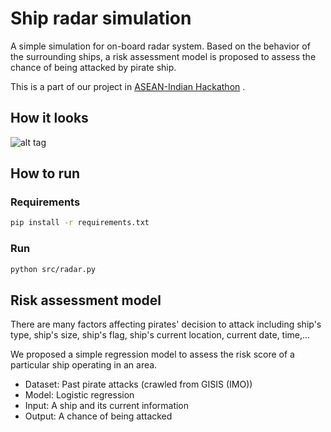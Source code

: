 # Ship radar simulation
A simple simulation for on-board radar system. Based on the behavior of the surrounding ships, a risk assessment model is proposed to assess the chance of being attacked by pirate ship.

This is a part of our project in [ASEAN-Indian Hackathon](https://india-asean.mic.gov.in/) .

## How it looks

![alt tag](https://github.com/ngocjr7/ship-radar-simulation/blob/master/demo.png?raw=true)

## How to run

### Requirements
```sh
pip install -r requirements.txt
```

### Run

```sh
python src/radar.py
```

## Risk assessment model

There are many factors affecting pirates' decision to attack including ship's type, ship's size, ship's flag, ship's current location, current date, time,...

We proposed a simple regression model to assess the risk score of a particular ship operating in an area.

* Dataset: Past pirate attacks (crawled from GISIS (IMO))
* Model: Logistic regression
* Input: A ship and its current information
* Output: A chance of being attacked

<!-- Drawback
* The model do not use lat, lon so far. Only use ocean area and place.

* The above model cannot capture the current circumstances of the ship. For example, the situation in which three ships approach us is more at risk than no one around. 

Then I add a simple `sigmoid` function with hand-tuned weight to capture the both number of suspicious ships around us with current risky from the previous risk assessment model. 

In the real-life application, we can deploy this system and collect datasets from the operating ships to improve this model. From the collected data, we can analyze more closely the behavioral features of the surrounding ships like the direction of the ship (stable or keep towards us or forestalling us). Theretofore, we can integrate both features of past attacks and the current circumstances into a single risk assessment model. -->
